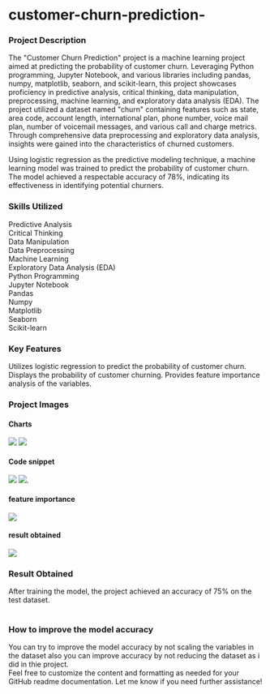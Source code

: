 # customer-churn-prediction-<br>
### Project Description<br>
The "Customer Churn Prediction" project is a machine learning project aimed at predicting the probability of customer churn. Leveraging Python programming, Jupyter Notebook, and various libraries including pandas, numpy, matplotlib, seaborn, and scikit-learn, this project showcases proficiency in predictive analysis, critical thinking, data manipulation, preprocessing, machine learning, and exploratory data analysis (EDA).
The project utilized a dataset named "churn" containing features such as state, area code, account length, international plan, phone number, voice mail plan, number of voicemail messages, and various call and charge metrics. Through comprehensive data preprocessing and exploratory data analysis, insights were gained into the characteristics of churned customers.

Using logistic regression as the predictive modeling technique, a machine learning model was trained to predict the probability of customer churn. The model achieved a respectable accuracy of 78%, indicating its effectiveness in identifying potential churners.<br>
### Skills Utilized<br>
Predictive Analysis<br>
Critical Thinking<br>
Data Manipulation<br>
Data Preprocessing<br>
Machine Learning<br>
Exploratory Data Analysis (EDA)<br>
Python Programming<br>
Jupyter Notebook<br>
Pandas<br>
Numpy<br>
Matplotlib<br>
Seaborn<br>
Scikit-learn<br>
### Key Features<br>
Utilizes logistic regression to predict the probability of customer churn.
Displays the probability of customer churning.
Provides feature importance analysis of the variables.<br>
### Project Images<br>
#### Charts
![](IMG_20240311_092726.jpg)
![](IMG_20240311_092705.jpg)

#### Code snippet<br>
![](IMG_20240311_094259.jpg)
![](IMG_20240311_094231.jpg).
#### feature importance 
![](IMG_20240311_111857.jpg)
#### result obtained<br>
![](IMG_20240311_112237.jpg)

### Result Obtained<br>
After training the model, the project achieved an accuracy of 75% on the test dataset.<br>
<br>

### How to improve the model accuracy<br>
You can try to improve the model accuracy by not scaling the variables in the dataset also you can improve accuracy by not reducing the dataset as i did in thie project.<br>
Feel free to customize the content and formatting as needed for your
GitHub readme documentation. Let me know if you need further assistance!
